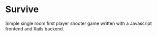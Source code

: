 # Survive
Simple single room first player shooter game written with a Javascript frontend and Rails backend. 
